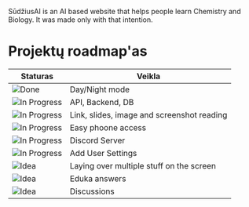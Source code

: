 SūdžiusAI is an AI based website that helps people learn Chemistry and Biology.
It was made only with that intention.

# Projektų roadmap'as

| Staturas                                                                | Veikla                                                               |
|------------------------------------------------------------------------|----------------------------------------------------------------------|
| ![Done](https://img.shields.io/badge/status-Done-brightgreen)         | Day/Night mode                                           |
| ![In Progress](https://img.shields.io/badge/status-In_Progress-yellow)| API, Backend, DB                                         |
| ![In Progress](https://img.shields.io/badge/status-In_Progress-yellow)| Link, slides, image and screenshot reading               |
| ![In Progress](https://img.shields.io/badge/status-In_Progress-yellow)| Easy phoone access                                       |
| ![In Progress](https://img.shields.io/badge/status-In_Progress-yellow)| Discord Server                                           |       
| ![In Progress](https://img.shields.io/badge/status-In_Progress-yellow)| Add User Settings                                        |
| ![Idea](https://img.shields.io/badge/status-Idea-blue)                | Laying over multiple stuff on the screen                 |
| ![Idea](https://img.shields.io/badge/status-Idea-blue)                | Eduka answers                                            |
| ![Idea](https://img.shields.io/badge/status-Idea-blue)                | Discussions                                              |
